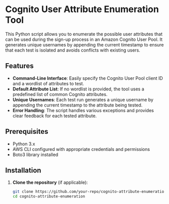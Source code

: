 # Cognito User Attribute Enumeration Tool

This Python script allows you to enumerate the possible user attributes that can be used during the sign-up process in an Amazon Cognito User Pool. It generates unique usernames by appending the current timestamp to ensure that each test is isolated and avoids conflicts with existing users.

## Features

- **Command-Line Interface**: Easily specify the Cognito User Pool client ID and a wordlist of attributes to test.
- **Default Attribute List**: If no wordlist is provided, the tool uses a predefined list of common Cognito attributes.
- **Unique Usernames**: Each test run generates a unique username by appending the current timestamp to the attribute being tested.
- **Error Handling**: The script handles various exceptions and provides clear feedback for each tested attribute.

## Prerequisites

- Python 3.x
- AWS CLI configured with appropriate credentials and permissions
- Boto3 library installed

## Installation

1. **Clone the repository** (if applicable):

   ```bash
   git clone https://github.com/your-repo/cognito-attribute-enumeration.git
   cd cognito-attribute-enumeration
   ```
